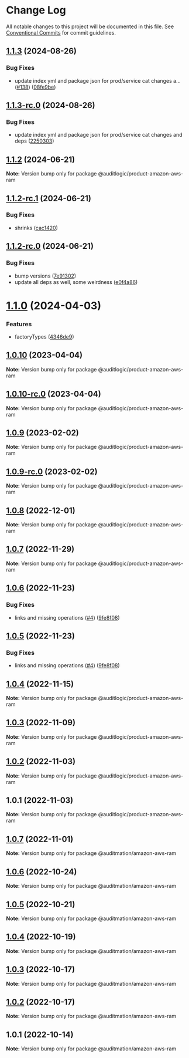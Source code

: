 # Change Log

All notable changes to this project will be documented in this file.
See [Conventional Commits](https://conventionalcommits.org) for commit guidelines.

## [1.1.3](https://github.com/auditlogic/product/compare/@auditlogic/product-amazon-aws-ram@1.1.2...@auditlogic/product-amazon-aws-ram@1.1.3) (2024-08-26)


### Bug Fixes

* update index yml and package json for prod/service cat changes a… ([#138](https://github.com/auditlogic/product/issues/138)) ([08fe9be](https://github.com/auditlogic/product/commit/08fe9beb1c8457462a19bc69caa02e6212d97e1a))





## [1.1.3-rc.0](https://github.com/auditlogic/product/compare/@auditlogic/product-amazon-aws-ram@1.1.2...@auditlogic/product-amazon-aws-ram@1.1.3-rc.0) (2024-08-26)


### Bug Fixes

* update index yml and package json for prod/service cat changes and deps ([2250303](https://github.com/auditlogic/product/commit/225030363a363608240135b7ebed386b28f01e4b))





## [1.1.2](https://github.com/auditlogic/product/compare/@auditlogic/product-amazon-aws-ram@1.1.2-rc.1...@auditlogic/product-amazon-aws-ram@1.1.2) (2024-06-21)

**Note:** Version bump only for package @auditlogic/product-amazon-aws-ram





## [1.1.2-rc.1](https://github.com/auditlogic/product/compare/@auditlogic/product-amazon-aws-ram@1.1.2-rc.0...@auditlogic/product-amazon-aws-ram@1.1.2-rc.1) (2024-06-21)


### Bug Fixes

* shrinks ([cac1420](https://github.com/auditlogic/product/commit/cac14200fefcd8183ab69fe89a47bd3f70f563e9))





## [1.1.2-rc.0](https://github.com/auditlogic/product/compare/@auditlogic/product-amazon-aws-ram@1.1.0...@auditlogic/product-amazon-aws-ram@1.1.2-rc.0) (2024-06-21)


### Bug Fixes

* bump versions ([7e91302](https://github.com/auditlogic/product/commit/7e913023b8b312150ed7762c32fbbe616be71de5))
* update all deps as well, some weirdness ([e0f4a86](https://github.com/auditlogic/product/commit/e0f4a864714e2d3de6bbf3da014d5312fe53be2f))





# [1.1.0](https://github.com/auditlogic/product/compare/@auditlogic/product-amazon-aws-ram@1.0.10...@auditlogic/product-amazon-aws-ram@1.1.0) (2024-04-03)


### Features

* factoryTypes ([4346de9](https://github.com/auditlogic/product/commit/4346de92693aee892fccf725338ffc7b80ab182b))





## [1.0.10](https://github.com/auditlogic/product/compare/@auditlogic/product-amazon-aws-ram@1.0.9...@auditlogic/product-amazon-aws-ram@1.0.10) (2023-04-04)

**Note:** Version bump only for package @auditlogic/product-amazon-aws-ram





## [1.0.10-rc.0](https://github.com/auditlogic/product/compare/@auditlogic/product-amazon-aws-ram@1.0.9...@auditlogic/product-amazon-aws-ram@1.0.10-rc.0) (2023-04-04)

**Note:** Version bump only for package @auditlogic/product-amazon-aws-ram





## [1.0.9](https://github.com/auditlogic/product/compare/@auditlogic/product-amazon-aws-ram@1.0.8...@auditlogic/product-amazon-aws-ram@1.0.9) (2023-02-02)

**Note:** Version bump only for package @auditlogic/product-amazon-aws-ram





## [1.0.9-rc.0](https://github.com/auditlogic/product/compare/@auditlogic/product-amazon-aws-ram@1.0.8...@auditlogic/product-amazon-aws-ram@1.0.9-rc.0) (2023-02-02)

**Note:** Version bump only for package @auditlogic/product-amazon-aws-ram





## [1.0.8](https://github.com/auditlogic/product/compare/@auditlogic/product-amazon-aws-ram@1.0.7...@auditlogic/product-amazon-aws-ram@1.0.8) (2022-12-01)

**Note:** Version bump only for package @auditlogic/product-amazon-aws-ram





## [1.0.7](https://github.com/auditlogic/product/compare/@auditlogic/product-amazon-aws-ram@1.0.6...@auditlogic/product-amazon-aws-ram@1.0.7) (2022-11-29)

**Note:** Version bump only for package @auditlogic/product-amazon-aws-ram





## [1.0.6](https://github.com/auditlogic/product/compare/@auditlogic/product-amazon-aws-ram@1.0.4...@auditlogic/product-amazon-aws-ram@1.0.6) (2022-11-23)


### Bug Fixes

* links and missing operations ([#4](https://github.com/auditlogic/product/issues/4)) ([9fe8f08](https://github.com/auditlogic/product/commit/9fe8f08fe7c57fdb79f991ac35bd6ac2e7dcad38))





## [1.0.5](https://github.com/auditlogic/product/compare/@auditlogic/product-amazon-aws-ram@1.0.4...@auditlogic/product-amazon-aws-ram@1.0.5) (2022-11-23)


### Bug Fixes

* links and missing operations ([#4](https://github.com/auditlogic/product/issues/4)) ([9fe8f08](https://github.com/auditlogic/product/commit/9fe8f08fe7c57fdb79f991ac35bd6ac2e7dcad38))





## [1.0.4](https://github.com/auditlogic/product/compare/@auditlogic/product-amazon-aws-ram@1.0.3...@auditlogic/product-amazon-aws-ram@1.0.4) (2022-11-15)

**Note:** Version bump only for package @auditlogic/product-amazon-aws-ram





## [1.0.3](https://github.com/auditlogic/product/compare/@auditlogic/product-amazon-aws-ram@1.0.2...@auditlogic/product-amazon-aws-ram@1.0.3) (2022-11-09)

**Note:** Version bump only for package @auditlogic/product-amazon-aws-ram





## [1.0.2](https://github.com/auditlogic/product/compare/@auditlogic/product-amazon-aws-ram@1.0.1...@auditlogic/product-amazon-aws-ram@1.0.2) (2022-11-03)

**Note:** Version bump only for package @auditlogic/product-amazon-aws-ram





## 1.0.1 (2022-11-03)

**Note:** Version bump only for package @auditlogic/product-amazon-aws-ram





## [1.0.7](https://github.com/auditmation/store-content/compare/@auditmation/amazon-aws-ram@1.0.6...@auditmation/amazon-aws-ram@1.0.7) (2022-11-01)

**Note:** Version bump only for package @auditmation/amazon-aws-ram





## [1.0.6](https://github.com/auditmation/store-content/compare/@auditmation/amazon-aws-ram@1.0.5...@auditmation/amazon-aws-ram@1.0.6) (2022-10-24)

**Note:** Version bump only for package @auditmation/amazon-aws-ram





## [1.0.5](https://github.com/auditmation/store-content/compare/@auditmation/amazon-aws-ram@1.0.4...@auditmation/amazon-aws-ram@1.0.5) (2022-10-21)

**Note:** Version bump only for package @auditmation/amazon-aws-ram





## [1.0.4](https://github.com/auditmation/store-content/compare/@auditmation/amazon-aws-ram@1.0.3...@auditmation/amazon-aws-ram@1.0.4) (2022-10-19)

**Note:** Version bump only for package @auditmation/amazon-aws-ram





## [1.0.3](https://github.com/auditmation/store-content/compare/@auditmation/amazon-aws-ram@1.0.2...@auditmation/amazon-aws-ram@1.0.3) (2022-10-17)

**Note:** Version bump only for package @auditmation/amazon-aws-ram





## [1.0.2](https://github.com/auditmation/store-content/compare/@auditmation/amazon-aws-ram@1.0.1...@auditmation/amazon-aws-ram@1.0.2) (2022-10-17)

**Note:** Version bump only for package @auditmation/amazon-aws-ram





## 1.0.1 (2022-10-14)

**Note:** Version bump only for package @auditmation/amazon-aws-ram
